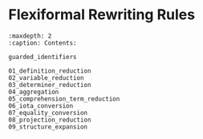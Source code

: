 Flexiformal Rewriting Rules
===========================


```{toctree}
:maxdepth: 2
:caption: Contents:

guarded_identifiers

01_definition_reduction
02_variable_reduction
03_determiner_reduction
04_aggregation
05_comprehension_term_reduction
06_iota_conversion
07_equality_conversion
08_projection_reduction
09_structure_expansion
```
